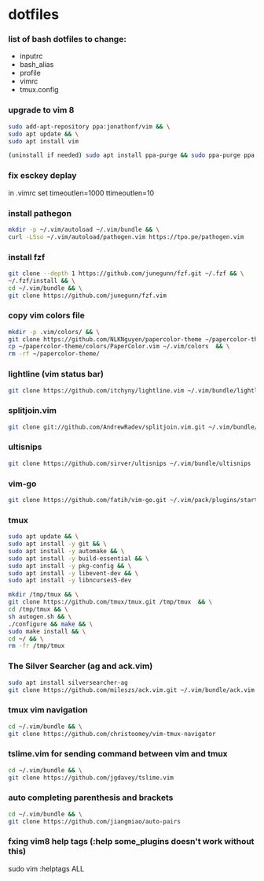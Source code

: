 # dotfiles

### list of bash dotfiles to change:
- inputrc
- bash_alias
- profile 
- vimrc
- tmux.config


### upgrade to vim 8
```sh
sudo add-apt-repository ppa:jonathonf/vim && \
sudo apt update && \
sudo apt install vim

(uninstall if needed) sudo apt install ppa-purge && sudo ppa-purge ppa:jonathonf/vim
```

### fix esckey deplay
in .vimrc
set timeoutlen=1000 ttimeoutlen=10

### install pathegon
```sh
mkdir -p ~/.vim/autoload ~/.vim/bundle && \
curl -LSso ~/.vim/autoload/pathogen.vim https://tpo.pe/pathogen.vim
```

### install fzf
```sh
git clone --depth 1 https://github.com/junegunn/fzf.git ~/.fzf && \
~/.fzf/install && \
cd ~/.vim/bundle && \
git clone https://github.com/junegunn/fzf.vim
```

### copy vim colors file
```sh
mkdir -p .vim/colors/ && \
git clone https://github.com/NLKNguyen/papercolor-theme ~/papercolor-theme && \
cp ~/papercolor-theme/colors/PaperColor.vim ~/.vim/colors  && \
rm -rf ~/papercolor-theme/
```

### lightline (vim status bar)
```sh
git clone https://github.com/itchyny/lightline.vim ~/.vim/bundle/lightline.vim
```

### splitjoin.vim
```sh
git clone git://github.com/AndrewRadev/splitjoin.vim.git ~/.vim/bundle/splitjoin
```

### ultisnips
```sh 
git clone https://github.com/sirver/ultisnips ~/.vim/bundle/ultisnips
```

### vim-go
```sh
git clone https://github.com/fatih/vim-go.git ~/.vim/pack/plugins/start/vim-go
```

### tmux
```sh
sudo apt update && \
sudo apt install -y git && \
sudo apt install -y automake && \
sudo apt install -y build-essential && \
sudo apt install -y pkg-config && \
sudo apt install -y libevent-dev && \
sudo apt install -y libncurses5-dev

mkdir /tmp/tmux && \
git clone https://github.com/tmux/tmux.git /tmp/tmux  && \
cd /tmp/tmux && \
sh autogen.sh && \
./configure && make && \
sudo make install && \
cd ~/ && \
rm -fr /tmp/tmux
```

### The Silver Searcher (ag and ack.vim)
```sh
sudo apt install silversearcher-ag
git clone https://github.com/mileszs/ack.vim.git ~/.vim/bundle/ack.vim
```

### tmux vim navigation
```sh
cd ~/.vim/bundle && \
git clone https://github.com/christoomey/vim-tmux-navigator
```

### tslime.vim for sending command between vim and tmux
```sh
cd ~/.vim/bundle && \
git clone https://github.com/jgdavey/tslime.vim
```
### auto completing parenthesis and brackets
```sh
cd ~/.vim/bundle && \
git clone https://github.com/jiangmiao/auto-pairs
```
### fxing vim8 help tags (:help some_plugins doesn't work without this)
sudo vim
:helptags ALL
